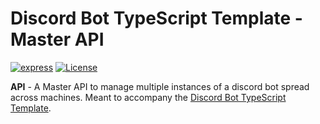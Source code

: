 # Discord Bot TypeScript Template - Master API

[![express](https://img.shields.io/github/package-json/dependency-version/KevinNovak/Discord-Bot-TypeScript-Template-Master-Api/express)](https://expressjs.com/)
[![License](https://img.shields.io/badge/license-MIT-blue)](https://opensource.org/licenses/MIT)

**API** - A Master API to manage multiple instances of a discord bot spread across machines. Meant to accompany the [Discord Bot TypeScript Template](https://github.com/KevinNovak/Discord-Bot-TypeScript-Template).
